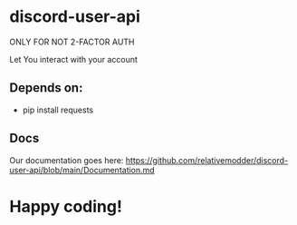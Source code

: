 # discord-user-api

ONLY FOR NOT 2-FACTOR AUTH

Let You interact with your account

## Depends on:

- pip install requests

## Docs
Our documentation goes here: https://github.com/relativemodder/discord-user-api/blob/main/Documentation.md

# Happy coding!
